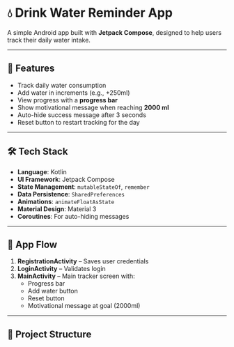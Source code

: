 # 💧 Drink Water Reminder App

A simple Android app built with **Jetpack Compose**, designed to help users track their daily water intake.

---

## 🎯 Features

- Track daily water consumption
- Add water in increments (e.g., +250ml)
- View progress with a **progress bar**
- Show motivational message when reaching **2000 ml**
- Auto-hide success message after 3 seconds
- Reset button to restart tracking for the day

---

## 🛠️ Tech Stack

- **Language**: Kotlin
- **UI Framework**: Jetpack Compose
- **State Management**: `mutableStateOf`, `remember`
- **Data Persistence**: `SharedPreferences`
- **Animations**: `animateFloatAsState`
- **Material Design**: Material 3
- **Coroutines**: For auto-hiding messages

---

## 🧭 App Flow

1. **RegistrationActivity** – Saves user credentials
2. **LoginActivity** – Validates login
3. **MainActivity** – Main tracker screen with:
   - Progress bar
   - Add water button
   - Reset button
   - Motivational message at goal (2000ml)

---

## 📁 Project Structure
